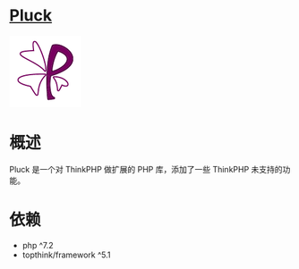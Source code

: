 # [Pluck](https://github.com/chenshenchao/pluck)
![Logo](logo.png)

# 概述

Pluck 是一个对 ThinkPHP 做扩展的 PHP 库，添加了一些 ThinkPHP 未支持的功能。

# 依赖
- php ^7.2
- topthink/framework ^5.1